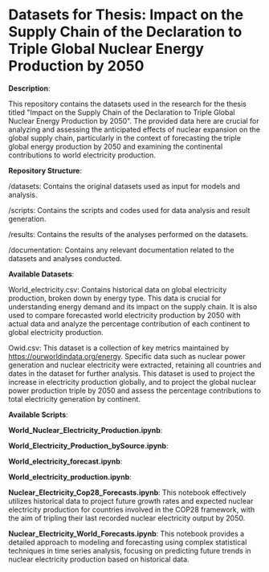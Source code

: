 # Datasets for Thesis: Impact on the Supply Chain of the Declaration to Triple Global Nuclear Energy Production by 2050

**Description**:

This repository contains the datasets used in the research for the thesis titled "Impact on the Supply Chain of the Declaration to Triple Global Nuclear Energy Production by 2050". The provided data here are crucial for analyzing and assessing the anticipated effects of nuclear expansion on the global supply chain, particularly in the context of forecasting the triple global energy production by 2050 and examining the continental contributions to world electricity production.

**Repository Structure**:

/datasets: Contains the original datasets used as input for models and analysis.

/scripts: Contains the scripts and codes used for data analysis and result generation.

/results: Contains the results of the analyses performed on the datasets.

/documentation: Contains any relevant documentation related to the datasets and analyses conducted.

**Available Datasets**:

World_electricity.csv: Contains historical data on global electricity production, broken down by energy type. This data is crucial for understanding energy demand and its impact on the supply chain. It is also used to compare forecasted world electricity production by 2050 with actual data and analyze the percentage contribution of each continent to global electricity production.

Owid.csv: This dataset is a collection of key metrics maintained by https://ourworldindata.org/energy. Specific data such as nuclear power generation and nuclear electricity were extracted, retaining all countries and dates in the dataset for further analysis. This dataset is used to project the increase in electricity production globally, and to project the global nuclear power production triple by 2050 and assess the percentage contributions to total electricity generation by continent.

**Available Scripts**:

**World_Nuclear_Electricity_Production.ipynb**: 

**World_Electricity_Production_bySource.ipynb**: 

**World_electricity_forecast.ipynb**: 

**World_electricity_production.ipynb**: 

**Nuclear_Electricity_Cop28_Forecasts.ipynb**: This notebook effectively utilizes historical data to project future growth rates and expected nuclear electricity production for countries involved in the COP28 framework, with the aim of tripling their last recorded nuclear electricity output by 2050.

**Nuclear_Electricity_World_Forecasts.ipynb**: This notebook provides a detailed approach to modeling and forecasting using complex statistical techniques in time series analysis, focusing on predicting future trends in nuclear electricity production based on historical data.




